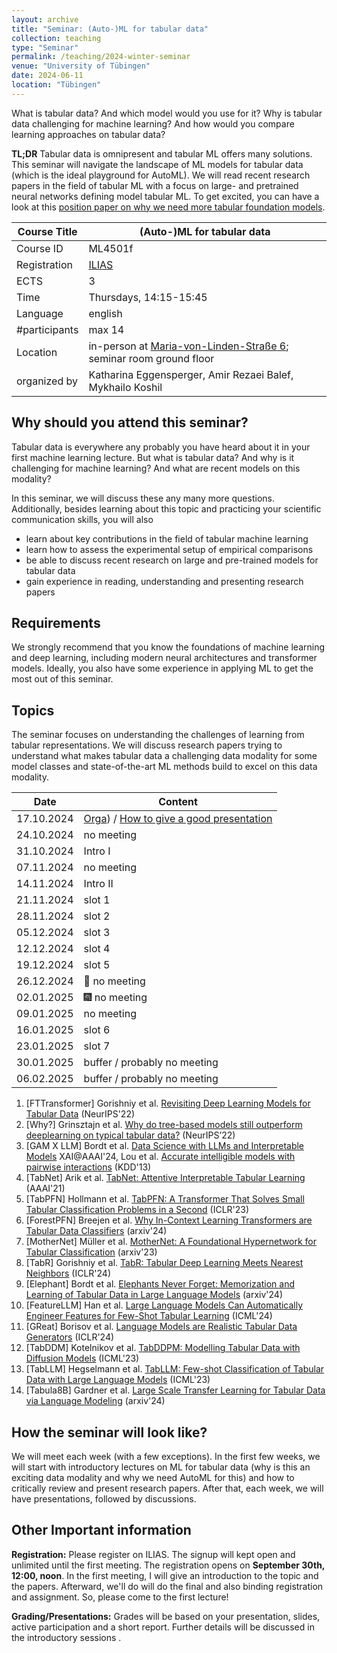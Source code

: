 ```yaml
---
layout: archive
title: "Seminar: (Auto-)ML for tabular data"
collection: teaching
type: "Seminar"
permalink: /teaching/2024-winter-seminar
venue: "University of Tübingen"
date: 2024-06-11
location: "Tübingen"
---
```


What is tabular data? And which model would you use for it? Why is tabular data challenging for machine learning? And how would you compare learning approaches on tabular data?

**TL;DR** Tabular data is omnipresent and tabular ML offers many solutions.  
This seminar will navigate the landscape of ML models for tabular data (which is the ideal playground for AutoML). We will read recent
research papers in the field of tabular ML with a focus on large- and pretrained neural networks defining model tabular ML.
To get excited, you can have a look at this [position paper on why we need more tabular foundation models](https://arxiv.org/abs/2306.08107).


| Course Title  | (Auto-)ML for tabular data                                                                                                                                                                                                          |
|---------------|-------------------------------------------------------------------------------------------------------------------------------------------------------------------------------------------------------------------------------------|
| Course ID     | ML4501f                                                                                                                                                                                                                             |
| Registration  | [ILIAS](https://ovidius.uni-tuebingen.de/ilias3/goto.php?target=crs_4780184&client_id=pr02)                                                                                                                                         |
| ECTS          | 3                                                                                                                                                                                                                                   |
| Time          | Thursdays, 14:15-15:45                                                                                                                                                                                                              |                                                                                                                                                                                                                                           |
| Language      | english                                                                                                                                                                                                                             |
| #participants | max 14                                                                                                                                                                                                                              |
| Location      | in-person at [Maria-von-Linden-Straße 6](https://uni-tuebingen.de/einrichtungen/personalvertretungen-beratung-beauftragte/lageplaene/karte-c-sand-aussenbereiche-innenstadt/maria-von-linden-strasse-6/); seminar room ground floor |
| organized by  | Katharina Eggensperger, Amir Rezaei Balef, Mykhailo Koshil                                                                                                                                                                          |

Why should you attend this seminar?
---
Tabular data is everywhere any probably you have heard about it in your first machine learning lecture. 
But what is tabular data? And why is it challenging for machine learning? And what are recent models on this modality?

In this seminar, we will discuss these any many more questions. Additionally, besides learning about this topic and practicing your scientific communication skills, you will also 
  * learn about key contributions in the field of tabular machine learning
  * learn how to assess the experimental setup of empirical comparisons
  * be able to discuss recent research on large and pre-trained models for tabular data
  * gain experience in reading, understanding and presenting research papers 

Requirements
---
We strongly recommend that you know the foundations of machine learning and deep learning, including modern neural architectures and transformer models.
Ideally, you also have some experience in applying ML to get the most out of this seminar.

Topics
---
The seminar focuses on understanding the challenges of learning from tabular representations. We will discuss research 
papers trying to understand what makes tabular data a challenging data modality for some model classes and state-of-the-art
ML methods build to excel on this data modality. 

| Date       | Content                                                                                                                                                                                                |
|------------|--------------------------------------------------------------------------------------------------------------------------------------------------------------------------------------------------------|
| 17.10.2024 | [Orga](https://keggensperger.github.io/files/2024_winter_AutoMLSeminar_Intro.pdf)) / [How to give a good presentation](https://keggensperger.github.io/files/2024_AutoMLSeminar_GoodPresentations.pdf) |
| 24.10.2024 | no meeting                                                                                                                                                                                             |
| 31.10.2024 | Intro I                                                                                                                                                                                                |
| 07.11.2024 | no meeting                                                                                                                                                                                             |
| 14.11.2024 | Intro II                                                                                                                                                                                               |
| 21.11.2024 | slot 1                                                                                                                                                                                                 |
| 28.11.2024 | slot 2                                                                                                                                                                                                 |
| 05.12.2024 | slot 3                                                                                                                                                                                                 |
| 12.12.2024 | slot 4                                                                                                                                                                                                 |
| 19.12.2024 | slot 5                                                                                                                                                                                                 |
| 26.12.2024 | 🌲 no meeting                                                                                                                                                                                          |
| 02.01.2025 | 🎆 no meeting                                                                                                                                                                                          |
| 09.01.2025 | no meeting                                                                                                                                                                                             |
| 16.01.2025 | slot 6                                                                                                                                                                                                 |
| 23.01.2025 | slot 7                                                                                                                                                                                                 |
| 30.01.2025 | buffer / probably no meeting                                                                                                                                                                           |
| 06.02.2025 | buffer / probably no meeting                                                                                                                                                                           |

1. [FTTransformer] Gorishniy et al. [Revisiting Deep Learning Models for Tabular Data](https://proceedings.neurips.cc/paper/2021/hash/9d86d83f925f2149e9edb0ac3b49229c-Abstract.html) (NeurIPS'22)
2. [Why?] Grinsztajn et al. [Why do tree-based models still outperform deeplearning on typical tabular data?](https://proceedings.neurips.cc/paper_files/paper/2022/file/0378c7692da36807bdec87ab043cdadc-Supplemental-Datasets_and_Benchmarks.pdf) (NeurIPS’22)
3. [GAM X LLM] Bordt et al. [Data Science with LLMs and Interpretable Models](https://arxiv.org/pdf/2402.14474) XAI@AAAI'24, Lou et al. [Accurate intelligible models with pairwise interactions](https://dl.acm.org/doi/abs/10.1145/2487575.2487579) (KDD'13)
4. [TabNet] Arik et al. [TabNet: Attentive Interpretable Tabular Learning ](https://ojs.aaai.org/index.php/AAAI/article/view/16826) (AAAI'21)
5. [TabPFN] Hollmann et al. [TabPFN: A Transformer That Solves Small Tabular Classification Problems in a Second](https://openreview.net/forum?id=cp5PvcI6w8_) (ICLR'23)
6. [ForestPFN] Breejen et al. [Why In-Context Learning Transformers are Tabular Data Classifiers](https://arxiv.org/abs/2405.13396) (arxiv'24)
7. [MotherNet] Müller et al. [MotherNet: A Foundational Hypernetwork for Tabular Classification](https://openreview.net/forum?id=cp5PvcI6w8_) (arxiv'23)
8. [TabR] Gorishniy et al. [TabR: Tabular Deep Learning Meets Nearest Neighbors](https://openreview.net/forum?id=rhgIgTSSxW) (ICLR'24)
9. [Elephant] Bordt et al. [Elephants Never Forget: Memorization and Learning of Tabular Data in Large Language Models](https://openreview.net/forum?id=HLoWN6m4fS#discussion) (arxiv'24)
10. [FeatureLLM] Han et al. [Large Language Models Can Automatically Engineer Features for Few-Shot Tabular Learning](https://openreview.net/forum?id=fRG45xL1WT) (ICML'24)
11. [GReat] Borisov et al. [Language Models are Realistic Tabular Data Generators](https://openreview.net/forum?id=cEygmQNOeI) (ICLR'24)
12. [TabDDM] Kotelnikov et al. [TabDDPM: Modelling Tabular Data with Diffusion Models](https://proceedings.mlr.press/v202/kotelnikov23a.html) (ICML'23)
13. [TabLLM] Hegselmann et al. [TabLLM: Few-shot Classification of Tabular Data with Large Language Models](https://proceedings.mlr.press/v206/hegselmann23a.html) (ICML'23)
14. [Tabula8B] Gardner et al. [Large Scale Transfer Learning for Tabular Data via Language Modeling](https://arxiv.org/pdf/2406.12031) (arxiv'24)

How the seminar will look like?
---

We will meet each week (with a few exceptions). In the first few weeks, we will start with introductory lectures on
ML for tabular data (why is this an exciting data modality and why we need AutoML for this) and how to critically review and present research papers. After that, each week, we will have presentations, followed by discussions.

Other Important information
---

**Registration:** Please register on ILIAS. The signup will kept open and unlimited until the first meeting. The registration opens on **September 30th, 12:00, noon**.
In the first meeting, I will give an introduction to the topic and the papers. Afterward, we'll do will do the final and also binding registration and assignment. So, please come to the first lecture!

**Grading/Presentations:** Grades will be based on your presentation, slides, active participation and a short report. Further details will be discussed in the introductory sessions
.


 

